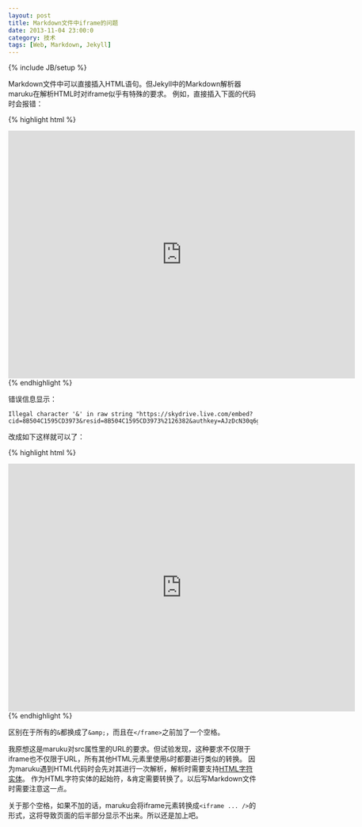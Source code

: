 ```yaml
---
layout: post
title: Markdown文件中iframe的问题
date: 2013-11-04 23:00:0
category: 技术
tags: [Web, Markdown, Jekyll]
---
```

{% include JB/setup %}

Markdown文件中可以直接插入HTML语句。但Jekyll中的Markdown解析器maruku在解析HTML时对iframe似乎有特殊的要求。
例如，直接插入下面的代码时会报错：

{% highlight html %}
<iframe src="https://skydrive.live.com/embed?cid=8B504C1595CD3973&resid=8B504C1595CD3973%2126382&authkey=AJzDcN30q6g4W0Y&em=2" width="700px" height="500px" frameborder="0" scrolling="no"></iframe>
{% endhighlight %}

<!--more-->
错误信息显示：

    Illegal character '&' in raw string "https://skydrive.live.com/embed?cid=8B504C1595CD3973&resid=8B504C1595CD3973%2126382&authkey=AJzDcN30q6g4W0Y&em=2"

改成如下这样就可以了：

{% highlight html %}
<iframe src="https://skydrive.live.com/embed?cid=8B504C1595CD3973&amp;resid=8B504C1595CD3973%2126382&amp;authkey=AJzDcN30q6g4W0Y&amp;em=2" width="700px" height="500px" frameborder="0" scrolling="no"> </iframe>
{% endhighlight %} 

区别在于所有的`&`都换成了`&amp;`，而且在`</frame>`之前加了一个空格。

我原想这是maruku对src属性里的URL的要求。但试验发现，这种要求不仅限于iframe也不仅限于URL，所有其他HTML元素里使用`&`时都要进行类似的转换。
因为maruku遇到HTML代码时会先对其进行一次解析，解析时需要支持[HTML字符实体](http://www.w3school.com.cn/html/html_entities.asp)。
作为HTML字符实体的起始符，&肯定需要转换了。以后写Markdown文件时需要注意这一点。

关于那个空格，如果不加的话，maruku会将iframe元素转换成`<iframe ... />`的形式，这将导致页面的后半部分显示不出来。所以还是加上吧。
